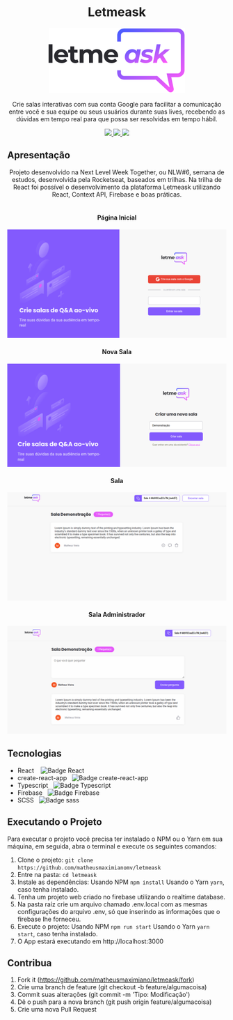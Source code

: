 <h1 align="center">Letmeask</h1>
<p align="center">
  <img src="./.github/logo.svg" alt="logo" />
</p>
<p align="center">
  Crie salas interativas com sua conta Google para facilitar a comunicação entre você e sua equipe ou seus usuários durante suas lives, recebendo as dúvidas em tempo real para que possa ser resolvidas em tempo hábil.
</p>
<div align="center">
  <p align="center">
    <a aria-label="Matheus" href="https://github.com/matheusmaximianomv">
      <img src="https://img.shields.io/badge/matheusmaximianomv-@-informational?logo=github"></img>
    </a>
    <a aria-label="React" href="https://pt-br.reactjs.org/">
      <img src="https://img.shields.io/badge/React-17.0.2-informational?logo=react"></img>
    </a>
    <a aria-label="Typescript" href="https://www.typescriptlang.org/">
      <img src="https://img.shields.io/badge/typescript-4.1.2-informational?logo=typescript"></img>
    </a>
  </p>
</div>

## Apresentação

<p align="center">
Projeto desenvolvido na Next Level Week Together, ou NLW#6, semana de estudos, desenvolvida pela Rocketseat, baseados em trilhas. Na trilha de React foi possível o desenvolvimento da plataforma Letmeask utilizando React, Context API, Firebase e boas práticas.<br/><br/>

<h4 align="center">Página Inicial</h4>
<img src="./.github/home.png" />

<h4 align="center">Nova Sala</h4>
<img src="./.github/new-room.png" />

<h4 align="center">Sala</h4>
<img src="./.github/admin-room.png" />

<h4 align="center">Sala Administrador</h4>
<img src="./.github/room.png" />

## Tecnologias

- React&nbsp;&nbsp;&nbsp;&nbsp;![Badge React](https://img.shields.io/badge/React-17.0.2-informational?logo=react)
- create-react-app&nbsp;&nbsp;&nbsp;![Badge create-react-app](https://img.shields.io/badge/create--react--app-3.4.1-informational?logo=react)
- Typescript&nbsp;&nbsp;&nbsp;![Badge Typescript](https://img.shields.io/badge/typescript-4.1.2-informational?logo=typescript)
- Firebase&nbsp;&nbsp;&nbsp;![Badge Firebase](https://img.shields.io/badge/firebase-8.6.8-informational?logo=firebase)
- SCSS&nbsp;&nbsp;&nbsp;![Badge sass](https://img.shields.io/badge/Sass-5.0.0-informational?logo=sass)

## Executando o Projeto

Para executar o projeto você precisa ter instalado o NPM ou o Yarn em sua máquina, em seguida, abra o terminal e execute os seguintes comandos:

1. Clone o projeto: `git clone https://github.com/matheusmaximianomv/letmeask`
2. Entre na pasta: `cd letmeask`
3. Instale as dependências:
 Usando NPM `npm install`
 Usando o Yarn `yarn`, caso tenha instalado.
4. Tenha um projeto web criado no firebase utilizando o realtime database.
5. Na pasta raíz crie um arquivo chamado .env.local com as mesmas configurações do arquivo .env, só que inserindo as informações que o firebase lhe forneceu.
6. Execute o projeto:
 Usando NPM `npm run start`
 Usando o Yarn `yarn start`, caso tenha instalado.
7. O App estará executando em http://localhost:3000

## Contribua

1. Fork it (https://github.com/matheusmaximiano/letmeask/fork)
2. Crie uma branch de feature (git checkout -b feature/algumacoisa)
3. Commit suas alterações (git commit -m 'Tipo: Modificação')
4. Dê o push para a nova branch (git push origin feature/algumacoisa)
5. Crie uma nova Pull Request
